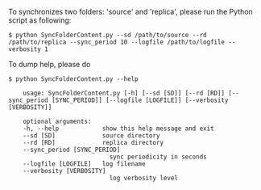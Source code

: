 
To synchronizes two folders: 'source' and 'replica', please run the Python script as following:

```shell
$ python SyncFolderContent.py --sd /path/to/source --rd /path/to/replica --sync_period 10 --logfile /path/to/logfile --verbosity 1
```

To dump help, please do
```shell
$ python SyncFolderContent.py --help

    usage: SyncFolderContent.py [-h] [--sd [SD]] [--rd [RD]] [--sync_period [SYNC_PERIOD]] [--logfile [LOGFILE]] [--verbosity [VERBOSITY]]

    optional arguments:
    -h, --help            show this help message and exit
    --sd [SD]             source directory
    --rd [RD]             replica directory
    --sync_period [SYNC_PERIOD]
                            sync periodicity in seconds
    --logfile [LOGFILE]   log filename
    --verbosity [VERBOSITY]
                            log verbosity level
```
